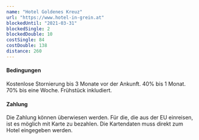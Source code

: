 ```yaml
---
name: "Hotel Goldenes Kreuz"
url: "https://www.hotel-in-grein.at"
blockedUntil: "2021-03-31"
blockedSingle: 2
blockedDouble: 10
costSingle: 84
costDouble: 138
distance: 260
---
```


#### Bedingungen

Kostenlose Stornierung bis 3 Monate vor der Ankunft. 40% bis 1 Monat. 70% bis eine Woche. Frühstück inkludiert.

#### Zahlung

Die Zahlung können überwiesen werden. Für die, die aus der EU einreisen, ist es möglich mit Karte zu bezahlen. Die Kartendaten muss direkt zum Hotel eingegeben werden.

